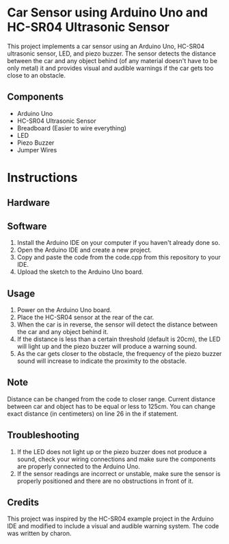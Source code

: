 # Car Sensor using Arduino Uno and HC-SR04 Ultrasonic Sensor

This project implements a car sensor using an Arduino Uno, HC-SR04 ultrasonic sensor, LED, and piezo buzzer. The sensor detects the distance between the car and any object behind (of any material doesn't have to be only metal) it and provides visual and audible warnings if the car gets too close to an obstacle.

## Components

- Arduino Uno
- HC-SR04 Ultrasonic Sensor
- Breadboard (Easier to wire everything)
- LED
- Piezo Buzzer
- Jumper Wires

# Instructions

## Hardware



## Software

1. Install the Arduino IDE on your computer if you haven't already done so.
2. Open the Arduino IDE and create a new project.
3. Copy and paste the code from the code.cpp from this repository to your IDE.
4. Upload the sketch to the Arduino Uno board.


## Usage

1. Power on the Arduino Uno board.
2. Place the HC-SR04 sensor at the rear of the car.
3. When the car is in reverse, the sensor will detect the distance between the car and any object behind it.
4. If the distance is less than a certain threshold (default is 20cm), the LED will light up and the piezo buzzer will produce a warning sound.
5. As the car gets closer to the obstacle, the frequency of the piezo buzzer sound will increase to indicate the proximity to the obstacle.

## Note

Distance can be changed from the code to closer range. Current distance between car and object has to be equal or less to 125cm. You can change exact distance (in centimeters) on line 26 in the if statement.

## Troubleshooting

1. If the LED does not light up or the piezo buzzer does not produce a sound, check your wiring connections and make sure the components are properly connected to the    Arduino Uno.
2. If the sensor readings are incorrect or unstable, make sure the sensor is properly positioned and there are no obstructions in front of it.

## Credits

This project was inspired by the HC-SR04 example project in the Arduino IDE and modified to include a visual and audible warning system. The code was written by charon.
